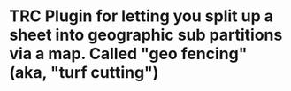 # TRC Plugin for letting you split up a sheet into geographic sub partitions via a  map. Called "geo fencing" (aka, "turf cutting") 
